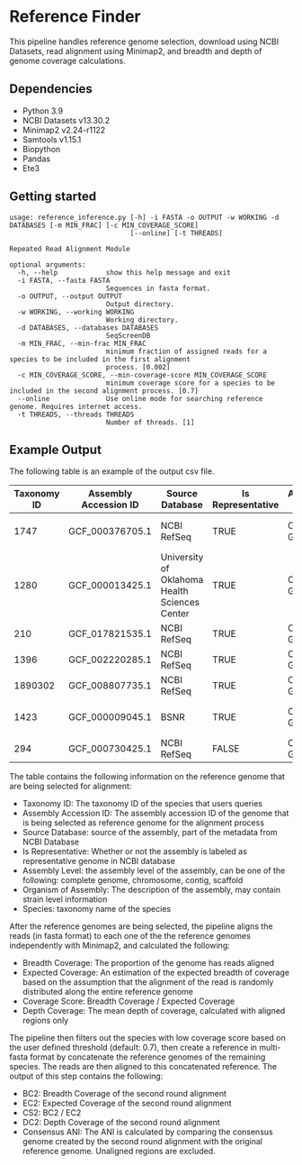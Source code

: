 # Reference Finder

This pipeline handles reference genome selection, download using NCBI Datasets, read alignment using Minimap2, and breadth and depth of genome coverage calculations.

## Dependencies

- Python 3.9
- NCBI Datasets v13.30.2
- Minimap2 v2.24-r1122
- Samtools v1.15.1
- Biopython
- Pandas
- Ete3

## Getting started

```
usage: reference_inference.py [-h] -i FASTA -o OUTPUT -w WORKING -d DATABASES [-m MIN_FRAC] [-c MIN_COVERAGE_SCORE]
                              [--online] [-t THREADS]

Repeated Read Alignment Module

optional arguments:
  -h, --help            show this help message and exit
  -i FASTA, --fasta FASTA
                        Sequences in fasta format.
  -o OUTPUT, --output OUTPUT
                        Output directory.
  -w WORKING, --working WORKING
                        Working directory.
  -d DATABASES, --databases DATABASES
                        SeqScreenDB
  -m MIN_FRAC, --min-frac MIN_FRAC
                        minimum fraction of assigned reads for a species to be included in the first alignment
                        process. [0.002]
  -c MIN_COVERAGE_SCORE, --min-coverage-score MIN_COVERAGE_SCORE
                        minimum coverage score for a species to be included in the second alignment process. [0.7]
  --online              Use online mode for searching reference genome. Requires internet access.
  -t THREADS, --threads THREADS
                        Number of threads. [1]
```

## Example Output

The following table is an example of the output csv file.

| Taxonomy ID | Assembly Accession ID | Source Database | Is Representative | Assembly Level | Organism of Assembly | Downloaded | Species | Breadth Coverage | Expected Coverage | Coverage Score | Depth Coverage | BC2  | EC2  | CS2  | DC2  | Consensus ANI |
|-------------|-----------------------|-----------------|-------------------|----------------|----------------------|------------|---------|------------------|-------------------|----------------|----------------|------|------|------|------|---------------|
| 1747    | GCF_000376705.1 | NCBI RefSeq                                   | TRUE  | Complete Genome | Cutibacterium acnes HL096PA1                  | TRUE | Cutibacterium acnes     | 0.41 | 0.47 | 0.87 | 1.54 | 0.41 | 0.4  | 1.03 | 1.24 | 0.79 | 
| 1280    | GCF_000013425.1 | University of Oklahoma Health Sciences Center | TRUE  | Complete Genome | Staphylococcus aureus subsp. aureus NCTC 8325 | TRUE | Staphylococcus aureus   | 0.87 | 0.92 | 0.95 | 2.87 | 0.86 | 0.87 | 0.99 | 2.35 | 0.97 | 
| 210     | GCF_017821535.1 | NCBI RefSeq                                   | TRUE  | Complete Genome | Helicobacter pylori                           | TRUE | Helicobacter pylori     | 0.63 | 0.72 | 0.88 | 2.01 | 0.63 | 0.65 | 0.97 | 1.66 | 0.85 | 
| 1396    | GCF_002220285.1 | NCBI RefSeq                                   | TRUE  | Complete Genome | Bacillus cereus                               | TRUE | Bacillus cereus         | 0.74 | 0.96 | 0.77 | 4.26 | 0.02 | 0.05 | 0.46 | 2.25 | 0.84 | 
| 1890302 | GCF_008807735.1 | NCBI RefSeq                                   | TRUE  | Complete Genome | Bacillus wiedmannii                           | TRUE | Bacillus wiedmannii     | 0.77 | 0.96 | 0.79 | 4.32 | 0.04 | 0.08 | 0.45 | 2.31 | 0.82 | 
| 1423    | GCF_000009045.1 | BSNR                                          | TRUE  | Complete Genome | Bacillus subtilis subsp. subtilis str. 168    | TRUE | Bacillus subtilis       | 0.03 | 0.23 | 0.13 | 8.75 | 0    | 0    | 0    | 0    | 0    | 
| 294     | GCF_000730425.1 | NCBI RefSeq                                   | FALSE | Complete Genome | Pseudomonas fluorescens                       | TRUE | Pseudomonas fluorescens | 0.21 | 0.36 | 0.57 | 2.17 | 0    | 0    | 0    | 0    | 0    | 

The table contains the following information on the reference genome that are being selected for alignment:

- Taxonomy ID: The taxonomy ID of the species that users queries
- Assembly Accession ID: The assembly accession ID of the genome that is being selected as reference genome for the alignment process
- Source Database: source of the assembly, part of the metadata from NCBI Database
- Is Representative: Whether or not the assembly is labeled as representative genome in NCBI database
- Assembly Level: the assembly level of the assembly, can be one of the following: complete genome, chromosome, contig, scaffold
- Organism of Assembly: The description of the assembly, may contain strain level information
- Species: taxonomy name of the species

After the reference genomes are being selected, the pipeline aligns the reads (in fasta format) to each one of the the reference genomes independently with Minimap2, and calculated the following:

- Breadth Coverage: The proportion of the genome has reads aligned
- Expected Coverage: An estimation of the expected breadth of coverage based on the assumption that the alignment of the read is randomly distributed along the entire reference genome
- Coverage Score: Breadth Coverage / Expected Coverage
- Depth Coverage: The mean depth of coverage, calculated with aligned regions only

The pipeline then filters out the species with low coverage score based on the user defined threshold (default: 0.7), then create a reference in multi-fasta format by concatenate the reference genomes of the remaining species. The reads are then aligned to this concatenated reference. The output of this step contains the following:

- BC2: Breadth Coverage of the second round alignment
- EC2: Expected Coverage of the second round alignment
- CS2: BC2 / EC2
- DC2: Depth Coverage of the second round alignment
- Consensus ANI: The ANI is calculated by comparing the consensus genome created by the second round alignment with the original reference genome. Unaligned regions are excluded. 

